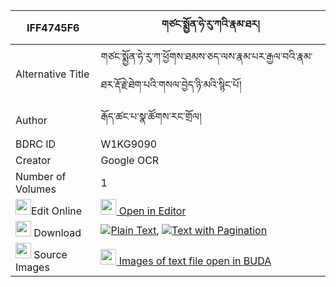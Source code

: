 |IFF4745F6|གཙང་སྨྱོན་ཧེ་རུ་ཀའི་རྣམ་ཐར། 
| --- | --- 
|Alternative Title |གཙང་སྨྱོན་ཧེ་རུ་ཀ་ཕྱོགས་ཐམས་ཅད་ལས་རྣམ་པར་རྒྱལ་བའི་རྣམ་ཐར་རྡོ་རྗེ་ཐེག་པའི་གསལ་བྱེད་ཉི་མའི་སྙིང་པོ།
|Author| རྒོད་ཚང་པ་སྣ་ཚོགས་རང་གྲོལ།
|BDRC ID | W1KG9090
|Creator | Google OCR
|Number of Volumes| 1
|<img width="25" src="https://img.icons8.com/color/25/000000/edit-property.png">Edit Online| [<img width="25" src="https://avatars.githubusercontent.com/u/45091458?s=200&v=4"> Open in Editor](http://editor.openpecha.org/IFF4745F6)
|<img width="25" src="https://img.icons8.com/fluent/48/000000/download-2.png"/>  Download | [![](https://img.icons8.com/color/20/000000/txt.png)Plain Text](https://github.com/Openpecha/IFF4745F6/releases/download/v2/tsang_nyon_heruka_i_namtar_plain_IFF4745F6.zip), [![](https://img.icons8.com/color/20/000000/txt.png)Text with Pagination](https://github.com/Openpecha/IFF4745F6/releases/download/v2/tsang_nyon_heruka_i_namtar_pages_IFF4745F6.zip)
|<img width="25" src="https://img.icons8.com/plasticine/100/000000/pictures-folder.png"/>  Source Images | [<img width="25" src="https://library.bdrc.io/icons/BUDA-small.svg"> Images of text file open in BUDA](https://library.bdrc.io/show/bdr:W1KG9090)